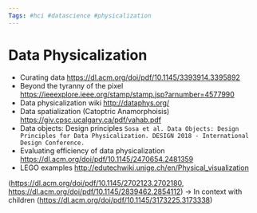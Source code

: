 ```yaml
---
Tags: #hci #datascience #physicalization
---
```


# Data Physicalization

- Curating data https://dl.acm.org/doi/pdf/10.1145/3393914.3395892
- Beyond the tyranny of the pixel https://ieeexplore.ieee.org/stamp/stamp.jsp?arnumber=4577990
- Data physicalization wiki http://dataphys.org/
- Data spatialization (Catoptric Anamorphoisis) https://giv.cpsc.ucalgary.ca/pdf/vahab.pdf
- Data objects: Design principles `Sosa et al. Data Objects: Design Principles for Data Physicalization. DESIGN 2018 - International Design Conference.`
- Evaluating efficiency of data physicalization https://dl.acm.org/doi/pdf/10.1145/2470654.2481359
- LEGO examples http://edutechwiki.unige.ch/en/Physical_visualization

(https://dl.acm.org/doi/pdf/10.1145/2702123.2702180, https://dl.acm.org/doi/pdf/10.1145/2839462.2854112) -> In context with children (https://dl.acm.org/doi/pdf/10.1145/3173225.3173338)
